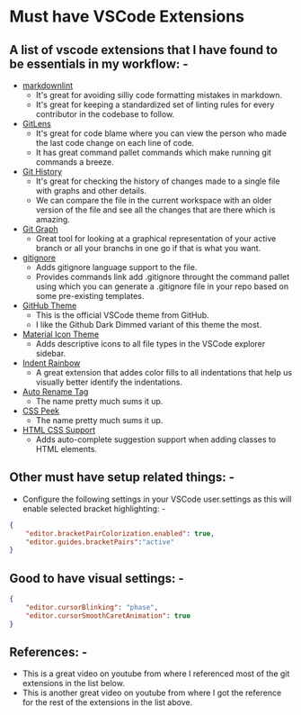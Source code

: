 # Must have VSCode Extensions

## A list of vscode extensions that I have found to be essentials in my workflow: -

* [markdownlint](https://marketplace.visualstudio.com/items?itemName=DavidAnson.vscode-markdownlint)
    * It's great for avoiding silliy code formatting mistakes in markdown.
    * It's great for keeping a standardized set of linting rules for every contributor in the codebase to follow.
* [GitLens](https://marketplace.visualstudio.com/items?itemName=donjayamanne.githistory)
    * It's great for code blame where you can view the person who made the last code change on each line of code.
    * It has great command pallet commands which make running git commands a breeze.
* [Git History](https://marketplace.visualstudio.com/items?itemName=donjayamanne.githistory)
    * It's great for checking the history of changes made to a single file with graphs and other details.
    * We can compare the file in the current workspace with an older version of the file and see all the changes that are there which is amazing.
* [Git Graph](https://marketplace.visualstudio.com/items?itemName=mhutchie.git-graph)
    * Great tool for looking at a graphical representation of your active branch or all your branchs in one go if that is what you want.
* [gitignore](https://marketplace.visualstudio.com/items?itemName=codezombiech.gitignore)
    * Adds gitignore language support to the file.
    * Provides commands link add .gitignore throught the command pallet using which you can generate a .gitignore file in your repo based on some pre-existing templates.
* [GitHub Theme](https://marketplace.visualstudio.com/items?itemName=GitHub.github-vscode-theme)
    * This is the official VSCode theme from GitHub.
    * I like the Github Dark Dimmed variant of this theme the most.
* [Material Icon Theme](https://marketplace.visualstudio.com/items?itemName=Equinusocio.vsc-material-theme-icons)
    * Adds descriptive icons to all file types in the VSCode explorer sidebar.
* [Indent Rainbow](https://marketplace.visualstudio.com/items?itemName=oderwat.indent-rainbow)
    * A great extension that addes color fills to all indentations that help us visually better identify the indentations.
* [Auto Rename Tag](https://marketplace.visualstudio.com/items?itemName=formulahendry.auto-rename-tag)
    * The name pretty much sums it up.
* [CSS Peek](https://marketplace.visualstudio.com/items?itemName=formulahendry.auto-rename-tag)
    * The name pretty much sums it up.
* [HTML CSS Support](https://marketplace.visualstudio.com/items?itemName=ecmel.vscode-html-css)
    * Adds auto-complete suggestion support when adding classes to HTML elements.

## Other must have setup related things: -

* Configure the following settings in your VSCode user.settings as this will enable selected bracket highlighting: -

```json
{
    "editor.bracketPairColorization.enabled": true,
    "editor.guides.bracketPairs":"active"
}
```
## Good to have visual settings: -

```json
{
    "editor.cursorBlinking": "phase",
    "editor.cursorSmoothCaretAnimation": true
}
```

## References: -

* This is a great video on youtube from where I referenced most of the git extensions in the list below.
* This is another great video on youtube from where I got the reference for the rest of the extensions in the list above.
